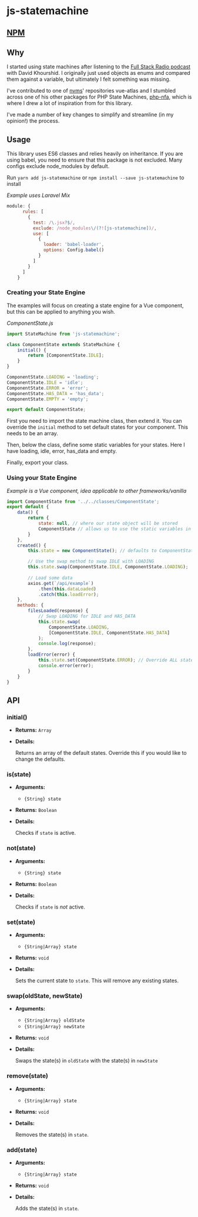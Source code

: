 # js-statemachine

## [NPM](https://www.npmjs.com/package/js-statemachine)

## Why
I started using state machines after listening to the [Full Stack Radio podcast](http://www.fullstackradio.com/130) with David Khourshid. I originally just used objects as enums and compared them against a variable, but ultimately I felt something was missing.

I've contributed to one of [nvms](https://github.com/nvms)' repositories vue-atlas and I stumbled across one of his other packages for PHP State Machines, [php-nfa](https://github.com/nvms/php-nfa), which is where I drew a lot of inspiration from for this library.

I've made a number of key changes to simplify and streamline (in my opinion!) the process.

## Usage
This library uses ES6 classes and relies heavily on inheritance. If you are using babel, you need to ensure that this package is not excluded. Many configs exclude node_modules by default.

Run `yarn add js-statemachine` or `npm install --save js-statemachine` to install


_Example uses Laravel Mix_
```javascript
module: {
      rules: [
        {
          test: /\.jsx?$/,
          exclude: /node_modules\/(?![js-statemachine])/,
          use: [
            {
              loader: 'babel-loader',
              options: Config.babel()
            }
          ]
        }
      ]
    }
```
      
### Creating your State Engine
The examples will focus on creating a state engine for a Vue component, but this can be applied to anything you wish.

_ComponentState.js_
```javascript
import StateMachine from 'js-statemachine';

class ComponentState extends StateMachine {
    initial() {
        return [ComponentState.IDLE];
    }
}

ComponentState.LOADING = 'loading';
ComponentState.IDLE = 'idle';
ComponentState.ERROR = 'error';
ComponentState.HAS_DATA = 'has_data';
ComponentState.EMPTY = 'empty';

export default ComponentState;
```

First you need to import the state machine class, then extend it. You can override the `initial` method to set default states for your component. This needs to be an array.

Then, below the class, define some static variables for your states. Here I have loading, idle, error, has_data and empty.

Finally, export your class.

### Using your State Engine
_Example is a Vue component, idea applicable to other frameworks/vanilla_
```javascript
import ComponentState from '../../classes/ComponentState';
export default {
    data() {
        return {
            state: null, // where our state object will be stored
            ComponentState // allows us to use the static variables in the template
        }
    },
    created() {
        this.state = new ComponentState(); // defaults to ComponentState.IDLE

        // Use the swap method to swap IDLE with LOADING
        this.state.swap(ComponentState.IDLE, ComponentState.LOADING);
        
        // Load some data
        axios.get(`/api/example`)
            .then(this.dataLoaded)
            .catch(this.loadError);
    },
    methods: {
        filesLoaded(response) {
            // Swap LOADING for IDLE and HAS_DATA
            this.state.swap(
                ComponentState.LOADING,
                [ComponentState.IDLE, ComponentState.HAS_DATA]
            );
            console.log(response);
        },
        loadError(error) {
            this.state.set(ComponentState.ERROR); // Override ALL states.
            console.error(error);
        }
    }
}
```

## API

### initial()

- **Returns:** `Array`

- **Details:**

  Returns an array of the default states. Override this if you would like to change the defaults.


### is(state)

- **Arguments:**
  - `{String} state`
  
- **Returns:** `Boolean`

- **Details:**

  Checks if `state` is active.
  
  
### not(state)

- **Arguments:**
  - `{String} state`

- **Returns:** `Boolean`

- **Details:**

  Checks if `state` is *not* active.
  
  
### set(state)

- **Arguments:**
  - `{String|Array} state`

- **Returns:** `void`

- **Details:**

  Sets the current state to `state`. This will remove any existing states.
  
  
### swap(oldState, newState)

- **Arguments:**
  - `{String|Array} oldState`
  - `{String|Array} newState`

- **Returns:** `void`

- **Details:**

  Swaps the state(s) in `oldState` with the state(s) in `newState`
  

### remove(state)

- **Arguments:**
  - `{String|Array} state`

- **Returns:** `void`

- **Details:**

  Removes the state(s) in `state`.
  
  

### add(state)

- **Arguments:**
  - `{String|Array} state`

- **Returns:** `void`

- **Details:**

  Adds the state(s) in `state`.



